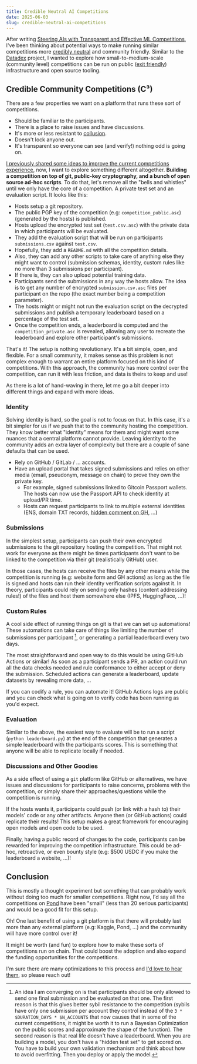 ```yaml
---
title: Credible Neutral AI Competitions
date: 2025-06-03
slug: credible-neutral-ai-competitions
---
```


After writing [Steering AIs with Transparent and Effective ML Competitions](/steering-ais), I've been thinking about potential ways to make running similar competitions more [credibly neutral](https://balajis.com/p/credible-neutrality) and community friendly. Similar to the [Datadex](https://github.com/datonic/datadex) project, I wanted to explore how small-to-medium-scale (community level) competitions can be run on public ([exit friendly](https://newsletter.squishy.computer/p/credible-exit)) infrastructure and open source tooling.

## Credible Community Competitions (C³)

There are a few properties we want on a platform that runs these sort of competitions.

- Should be familiar to the participants.
- There is a place to raise issues and have discussions.
- It's more or less resistant to [collusion](https://vitalik.eth.limo/general/2019/04/03/collusion.html).
- Doesn't lock anyone out.
- It's transparent so everyone can see (and verify!) nothing odd is going on.

[I previously shared some ideas to improve the current competitions experience](steering-ais/#some-ideas), now, I want to explore something different altogether. **Building a competition on top of git, public-key cryptography, and a bunch of open source ad-hoc scripts**. To do that, let's remove all the "bells and whistles" until we only have the core of a competition. A private test set and an evaluation script. It looks like this:

- Hosts setup a git repository.
- The public PGP key of the competition (e.g: `competition_public.asc`) (generated by the hosts) is published.
- Hosts upload the encrypted test set (`test.csv.asc`) with the private data in which participants will be evaluated.
- They add the evaluation script that will be run on participants `submissions.csv` against `test.csv`.
- Hopefully, they add a `README.md` with all the competition details.
- Also, they can add any other scripts to take care of anything else they might want to control (submission schemas, identity, custom rules like no more than 3 submissions per participant).
- If there is, they can also upload potential training data.
- Participants send the submissions in any way the hosts allow. The idea is to get any number of encrypted `submission.csv.asc` files per participant on the repo (the exact number being a competition parameter).
- The hosts might or might not run the evaluation script on the decrypted submissions and publish a temporary leaderboard based on a percentage of the test set.
- Once the competition ends, a leaderboard is computed and the `competition_private.asc` is revealed, allowing any user to recreate the leaderboard and explore other participant's submissions.

That's it! The setup is nothing revolutionary. It's a bit simple, open, and flexible. For a small community, it makes sense as this problem is not complex enough to warrant an entire platform focused on this kind of competitions. With this approach, the community has more control over the competition, can run it with less friction, and data is theirs to keep and use!

As there is a lot of hand-waving in there, let me go a bit deeper into different things and expand with more ideas.

### Identity

Solving identity is hard, so the goal is not to focus on that. In this case, it's a bit simpler for us if we push that to the community hosting the competition. They know better what "identity" means for them and might want some nuances that a central platform cannot provide. Leaving identity to the community adds an extra layer of complexity but there are a couple of sane defaults that can be used.

- Rely on GitHub / GitLab / ... accounts.
- Have an upload portal that takes signed submissions and relies on other media (email, pseudonym, message on chain) to prove they own the private key.
  - For example, signed submissions linked to Gitcoin Passport wallets. The hosts can now use the Passport API to check identity at upload/PR time.
  - Hosts can request participants to link to multiple external identities (ENS, domain TXT records, [hidden comment on GH](https://x.com/dankvr/status/1928898537992880574), ...)

### Submissions

In the simplest setup, participants can push their own encrypted submissions to the git repository hosting the competition. That might not work for everyone as there might be times participants don't want to be linked to the competition via their git (realistically GitHub) user.

In those cases, the hosts can receive the files by any other means while the competition is running (e.g: website form and GH actions) as long as the file is signed and hosts can run their identity verification scripts against it. In theory, participants could rely on sending only hashes (content addressing rules!) of the files and host them somewhere else (IPFS, HuggingFace, ...)!

### Custom Rules

A cool side effect of running things on git is that we can set up automations! These automations can take care of things like limiting the number of submissions per participant [^1], or generating a partial leaderboard every two days.

The most straightforward and open way to do this would be using GitHub Actions or similar! As soon as a participant sends a PR, an action could run all the data checks needed and rule conformance to either accept or deny the submission. Scheduled actions can generate a leaderboard, update datasets by revealing more data, ...

If you can codify a rule, you can automate it! GitHub Actions logs are public and you can check what is going on to verify code has been running as you'd expect.

### Evaluation

Similar to the above, the easiest way to evaluate will be to run a script (`python leaderboard.py`) at the end of the competition that generates a simple leaderboard with the participants scores. This is something that anyone will be able to replicate locally if needed.

### Discussions and Other Goodies

As a side effect of using a `git` platform like GitHub or alternatives, we have issues and discussions for participants to raise concerns, problems with the competition, or simply share their approaches/questions while the competition is running.

If the hosts wants it, participants could push (or link with a hash to) their models' code or any other artifacts. Anyone then (or GitHub actions) could replicate their results! This setup makes a great framework for encouraging open models and open code to be used.

Finally, having a public record of changes to the code, participants can be rewarded for improving the competition infrastructure. This could be ad-hoc, retroactive, or even bounty style (e.g: $500 USDC if you make the leaderboard a website, ...)!

## Conclusion

This is mostly a thought experiment but something that can probably work without doing too much for smaller competitions. Right now, I'd say all the competitions on [Pond](https://cryptopond.xyz/) have been "small" (less than 20 serious participants) and would be a good fit for this setup.

Oh! One last benefit of using a git platform is that there will probably last more than any external platform (e.g: Kaggle, Pond, ...) and the community will have more control over it!

It might be worth (and fun) to explore how to make these sorts of competitions run on chain. That could boost the adoption and also expand the funding opportunities for the competitions.

I'm sure there are many optimizations to this process and [I'd love to hear them](https://davidgasquez.com/), so please reach out!

[^1]: An idea I am converging on is that participants should be only allowed to send one final submission and be evaluated on that one. The first reason is that this gives better sybil resistance to the competition (sybils have only one submission per account they control instead of the `3 * $DURATION_DAYS * $N_ACCOUNTS` that now causes that in some of the current competitions, it might be worth it to run a Bayesian Optimization on the public scores and approximate the shape of the function). The second reason is that real life doesn't have a leaderboard. When you are building a model, you don't have a "hidden test set" to get scored on. You have to build your own validation mechanism and think about how to avoid overfitting. Then you deploy or apply the model.
